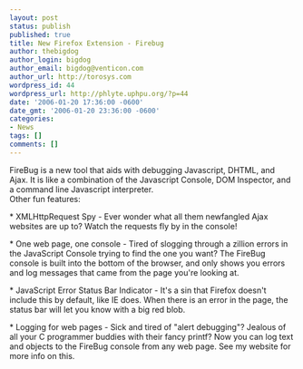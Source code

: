 ```yaml
---
layout: post
status: publish
published: true
title: New Firefox Extension - Firebug
author: thebigdog
author_login: bigdog
author_email: bigdog@venticon.com
author_url: http://torosys.com
wordpress_id: 44
wordpress_url: http://phlyte.uphpu.org/?p=44
date: '2006-01-20 17:36:00 -0600'
date_gmt: '2006-01-20 23:36:00 -0600'
categories:
- News
tags: []
comments: []
---
```

<p>FireBug is a new tool that aids with debugging Javascript, DHTML, and Ajax. It is like a combination of the Javascript Console, DOM Inspector, and a command line Javascript interpreter.<br />
Other fun features:</p>
<p>* XMLHttpRequest Spy - Ever wonder what all them newfangled Ajax websites are up to? Watch the requests fly by in the console!</p>
<p>* One web page, one console - Tired of slogging through a zillion errors in the JavaScript Console trying to find the one you want? The FireBug console is built into the bottom of the browser, and only shows you errors and log messages that came from the page you're looking at.</p>
<p>* JavaScript Error Status Bar Indicator - It's a sin that Firefox doesn't include this by default, like IE does. When there is an error in the page, the status bar will let you know with a big red blob.</p>
<p>* Logging for web pages - Sick and tired of "alert debugging"? Jealous of all your C programmer buddies with their fancy printf? Now you can log text and objects to the FireBug console from any web page. See my website for more info on this.</p>
